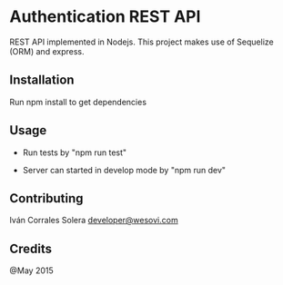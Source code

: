 # Authentication REST API

REST API implemented in Nodejs. This project makes use of Sequelize (ORM) and express.

## Installation

Run npm install to get dependencies

## Usage

* Run tests by "npm run test"

* Server can started in develop mode by "npm run dev"

## Contributing

Iván Corrales Solera <developer@wesovi.com>

## Credits

@May 2015

